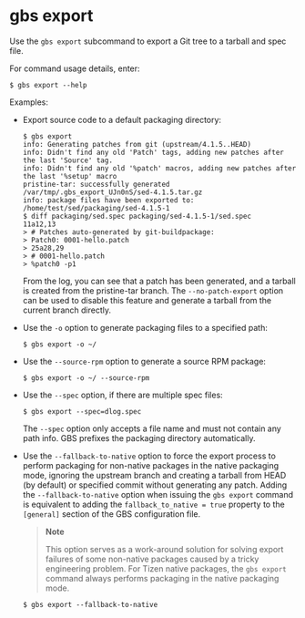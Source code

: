 # gbs export

Use the `gbs export` subcommand to export a Git tree to a tarball and spec file.

For command usage details, enter:

```
$ gbs export --help
```

Examples:

- Export source code to a default packaging directory:

  ```
  $ gbs export
  info: Generating patches from git (upstream/4.1.5..HEAD)
  info: Didn't find any old 'Patch' tags, adding new patches after the last 'Source' tag.
  info: Didn't find any old '%patch' macros, adding new patches after the last '%setup' macro
  pristine-tar: successfully generated /var/tmp/.gbs_export_UJn0nS/sed-4.1.5.tar.gz
  info: package files have been exported to:
  /home/test/sed/packaging/sed-4.1.5-1
  $ diff packaging/sed.spec packaging/sed-4.1.5-1/sed.spec
  11a12,13
  > # Patches auto-generated by git-buildpackage:
  > Patch0: 0001-hello.patch
  > 25a28,29
  > # 0001-hello.patch
  > %patch0 -p1
  ```

  From the log, you can see that a patch has been generated, and a tarball is created from the pristine-tar branch. The `--no-patch-export` option can be used to disable this feature and generate a tarball from the current branch directly.

- Use the `-o` option to generate packaging files to a specified path:

  ```
  $ gbs export -o ~/
  ```

- Use the `--source-rpm` option to generate a source RPM package:

  ```
  $ gbs export -o ~/ --source-rpm
  ```

- Use the `--spec` option, if there are multiple spec files:

  ```
  $ gbs export --spec=dlog.spec
  ```

  The `--spec` option only accepts a file name and must not contain any path info. GBS prefixes the packaging directory automatically.

- Use the `--fallback-to-native` option to force the export process to perform packaging for non-native packages in the native packaging mode, ignoring the upstream branch and creating a tarball from HEAD (by default) or specified commit without generating any patch. Adding the `--fallback-to-native` option when issuing the `gbs export` command is equivalent to adding the `fallback_to_native = true` property to the `[general]` section of the GBS configuration file.

  > **Note**
  >
  > This option serves as a work-around solution for solving export failures of some non-native packages caused by a tricky engineering problem. For Tizen native packages, the `gbs export` command always performs packaging in the native packaging mode.

  ```
  $ gbs export --fallback-to-native
  ```

